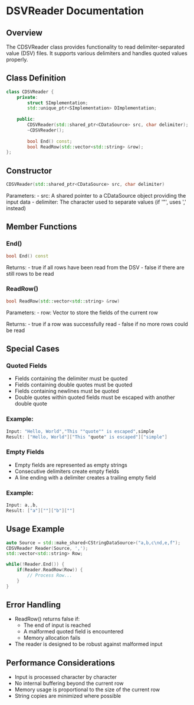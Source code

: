 # DSVReader Documentation

## Overview
The CDSVReader class provides functionality to read delimiter-separated value (DSV) files. It supports various delimiters and handles quoted values properly.

## Class Definition
```cpp
class CDSVReader {
    private:
        struct SImplementation;
        std::unique_ptr<SImplementation> DImplementation;
    
    public:
        CDSVReader(std::shared_ptr<CDataSource> src, char delimiter);
        ~CDSVReader();
        
        bool End() const;
        bool ReadRow(std::vector<std::string> &row);
};
```

## Constructor
```cpp
CDSVReader(std::shared_ptr<CDataSource> src, char delimiter)
```

Parameters:
    - src: A shared pointer to a CDataSource object providing the input data
    - delimiter: The character used to separate values (if '"', uses ',' instead)

## Member Functions

### End()
```cpp
bool End() const
```

Returns:
    - true if all rows have been read from the DSV
    - false if there are still rows to be read

### ReadRow()
```cpp
bool ReadRow(std::vector<std::string> &row)
```

Parameters:
    - row: Vector to store the fields of the current row

Returns:
    - true if a row was successfully read
    - false if no more rows could be read

## Special Cases

### Quoted Fields
- Fields containing the delimiter must be quoted
- Fields containing double quotes must be quoted
- Fields containing newlines must be quoted
- Double quotes within quoted fields must be escaped with another double quote

### Example:
```cpp
Input: "Hello, World","This ""quote"" is escaped",simple
Result: ["Hello, World"]["This "quote" is escaped"]["simple"]
```

### Empty Fields
- Empty fields are represented as empty strings
- Consecutive delimiters create empty fields
- A line ending with a delimiter creates a trailing empty field

### Example:
```cpp
Input: a,,b,
Result: ["a"][""]["b"][""]
```

## Usage Example
```cpp
auto Source = std::make_shared<CStringDataSource>("a,b,c\nd,e,f");
CDSVReader Reader(Source, ',');
std::vector<std::string> Row;

while(!Reader.End()) {
    if(Reader.ReadRow(Row)) {
        // Process Row...
    }
}
```

## Error Handling
- ReadRow() returns false if:
    - The end of input is reached
    - A malformed quoted field is encountered
    - Memory allocation fails
- The reader is designed to be robust against malformed input

## Performance Considerations
- Input is processed character by character
- No internal buffering beyond the current row
- Memory usage is proportional to the size of the current row
- String copies are minimized where possible 